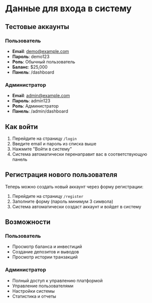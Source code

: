 # Данные для входа в систему

## Тестовые аккаунты

### Пользователь
- **Email**: demo@example.com
- **Пароль**: demo123
- **Роль**: Обычный пользователь
- **Баланс**: $25,000
- **Панель**: /dashboard

### Администратор  
- **Email**: admin@example.com
- **Пароль**: admin123
- **Роль**: Администратор
- **Панель**: /admin/dashboard

## Как войти

1. Перейдите на страницу `/login`
2. Введите email и пароль из списка выше
3. Нажмите "Войти в систему"
4. Система автоматически перенаправит вас в соответствующую панель

## Регистрация нового пользователя

Теперь можно создать новый аккаунт через форму регистрации:
1. Перейдите на страницу `/register`
2. Заполните форму (пароль минимум 3 символа)
3. Система автоматически создаст аккаунт и войдет в систему

## Возможности

### Пользователь
- Просмотр баланса и инвестиций
- Создание депозитов и выводов
- Просмотр истории транзакций

### Администратор
- Полный доступ к управлению платформой
- Управление пользователями
- Настройки системы
- Статистика и отчеты
